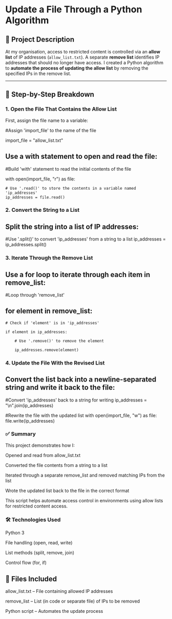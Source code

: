 # Update a File Through a Python Algorithm

## 📌 Project Description

At my organisation, access to restricted content is controlled via an **allow list** of IP addresses (`allow_list.txt`). A separate **remove list** identifies IP addresses that should no longer have access. I created a Python algorithm to **automate the process of updating the allow list** by removing the specified IPs in the remove list.

---

## 📂 Step-by-Step Breakdown

### 1. Open the File That Contains the Allow List

First, assign the file name to a variable:


#Assign 'import_file' to the name of the file

import_file = "allow_list.txt"


## Use a with statement to open and read the file:

#Build 'with' statement to read the initial contents of the file

with open(import_file, "r") as file:

    # Use '.read()' to store the contents in a variable named 'ip_addresses'
    ip_addresses = file.read()
    
### 2. Convert the String to a List

## Split the string into a list of IP addresses:


#Use '.split()' to convert 'ip_addresses' from a string to a list
ip_addresses = ip_addresses.split()

### 3. Iterate Through the Remove List

## Use a for loop to iterate through each item in remove_list:


#Loop through 'remove_list'

## for element in remove_list:

    # Check if 'element' is in 'ip_addresses'
    
    if element in ip_addresses:
    
        # Use '.remove()' to remove the element
        
        ip_addresses.remove(element)
        
### 4. Update the File With the Revised List

## Convert the list back into a newline-separated string and write it back to the file:


#Convert 'ip_addresses' back to a string for writing
ip_addresses = "\n".join(ip_addresses)

#Rewrite the file with the updated list
with open(import_file, "w") as file:
    file.write(ip_addresses)
    
### ✅ Summary
This project demonstrates how I:

Opened and read from allow_list.txt

Converted the file contents from a string to a list

Iterated through a separate remove_list and removed matching IPs from the list

Wrote the updated list back to the file in the correct format

This script helps automate access control in environments using allow lists for restricted content access.

### 🛠️ Technologies Used

Python 3

File handling (open, read, write)

List methods (split, remove, join)

Control flow (for, if)

## 📁 Files Included

allow_list.txt – File containing allowed IP addresses

remove_list – List (in code or separate file) of IPs to be removed

Python script – Automates the update process

